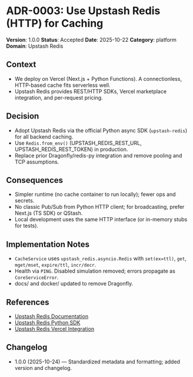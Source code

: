 # ADR-0003: Use Upstash Redis (HTTP) for Caching

**Version**: 1.0.0
**Status**: Accepted
**Date**: 2025-10-22
**Category**: platform
**Domain**: Upstash Redis

## Context

- We deploy on Vercel (Next.js + Python Functions). A connectionless, HTTP-based cache fits serverless well.
- Upstash Redis provides REST/HTTP SDKs, Vercel marketplace integration, and per-request pricing.

## Decision

- Adopt Upstash Redis via the official Python async SDK (`upstash-redis`) for all backend caching.
- Use `Redis.from_env()` (UPSTASH_REDIS_REST_URL, UPSTASH_REDIS_REST_TOKEN) in production.
- Replace prior Dragonfly/redis-py integration and remove pooling and TCP assumptions.

## Consequences

- Simpler runtime (no cache container to run locally); fewer ops and secrets.
- No classic Pub/Sub from Python HTTP client; for broadcasting, prefer Next.js (TS SDK) or QStash.
- Local development uses the same HTTP interface (or in-memory stubs for tests).

## Implementation Notes

- `CacheService` uses `upstash_redis.asyncio.Redis` with `set(ex=ttl)`, `get`, `mget/mset`, `expire/ttl`, `incr/decr`.
- Health via `PING`. Disabled simulation removed; errors propagate as `CoreServiceError`.
- docs/ and docker/ updated to remove Dragonfly.

## References

- [Upstash Redis Documentation](https://upstash.com/docs/redis)
- [Upstash Redis Python SDK](https://github.com/upstash/upstash-redis)
- [Upstash Redis Vercel Integration](https://vercel.com/integrations/upstash-redis)

## Changelog

- 1.0.0 (2025-10-24) — Standardized metadata and formatting; added version and changelog.
